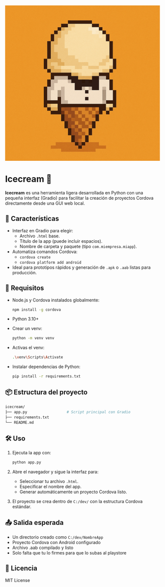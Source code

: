 ![Logo del proyecto](./logo.png)

# Icecream 🍦

**Icecream** es una herramienta ligera desarrollada en Python con una pequeña interfaz (Gradio) para facilitar la creación de proyectos Cordova directamente desde una GUI web local.

## 🚀 Características

- Interfaz en Gradio para elegir:
  - Archivo `.html` base.
  - Título de la app (puede incluir espacios).
  - Nombre de carpeta y paquete (tipo `com.miempresa.miapp`).
- Automatiza comandos Cordova:
  - `cordova create`
  - `cordova platform add android`
- Ideal para prototipos rápidos y generación de `.apk` o `.aab` listas para producción.

## 🧰 Requisitos

- Node.js y Cordova instalados globalmente:
  ```bash
  npm install -g cordova
  ```

- Python 3.10+

- Crear un venv:
  ```bash
  python -m venv venv
  ```

- Activas el venv:
  ```bash
  .\venv\Scripts\Activate
  ```

- Instalar dependencias de Python:
  ```bash
  pip install -r requirements.txt
  ```

## 📦 Estructura del proyecto

```bash
icecream/
├── app.py                  # Script principal con Gradio
├── requirements.txt
└── README.md
```

## 🛠️ Uso

1. Ejecuta la app con:

   ```bash
   python app.py
   ```

2. Abre el navegador y sigue la interfaz para:
   - Seleccionar tu archivo `.html`.
   - Especificar el nombre del app.
   - Generar automáticamente un proyecto Cordova listo.

3. El proyecto se crea dentro de `C:/dev/` con la estructura Cordova estándar.

## 📤 Salida esperada

- Un directorio creado como `C:/dev/NombreApp`
- Proyecto Cordova con Android configurado
- Archivo .aab compilado y listo
- Solo falta que tu lo firmes para que lo subas al playstore

## 📄 Licencia

MIT License
